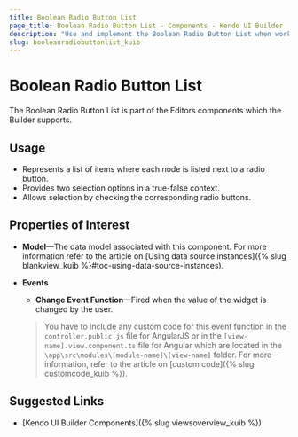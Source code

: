 ```yaml
---
title: Boolean Radio Button List
page_title: Boolean Radio Button List - Components - Kendo UI Builder
description: "Use and implement the Boolean Radio Button List when working with the Kendo UI Builder tool for creating and managing Angular and AngularJS-based web applications."
slug: booleanradiobuttonlist_kuib
---
```


# Boolean Radio Button List

The Boolean Radio Button List is part of the Editors components which the Builder supports.

## Usage

* Represents a list of items where each node is listed next to a radio button.
* Provides two selection options in a true-false context.
* Allows selection by checking the corresponding radio buttons.

## Properties of Interest

* **Model**&mdash;The data model associated with this component. For more information refer to the article on [Using data source instances]({% slug blankview_kuib %}#toc-using-data-source-instances).
* **Events**
    * **Change Event Function**&mdash;Fired when the value of the widget is changed by the user.

    > You have to include any custom code for this event function in the `controller.public.js` file for AngularJS or in the `[view-name].view.component.ts` file for Angular which are located in the `\app\src\modules\[module-name]\[view-name]` folder. For more information, refer to the article on [custom code]({% slug customcode_kuib %}).

## Suggested Links

* [Kendo UI Builder Components]({% slug viewsoverview_kuib %})
